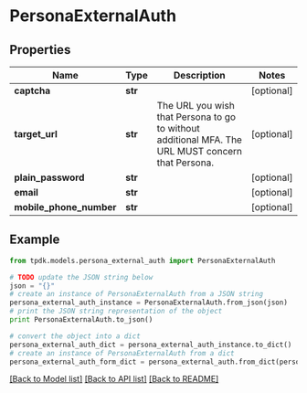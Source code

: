 # PersonaExternalAuth



## Properties

Name | Type | Description | Notes
------------ | ------------- | ------------- | -------------
**captcha** | **str** |  | [optional] 
**target_url** | **str** | The URL you wish that Persona to go to without additional MFA. The URL MUST concern that Persona. | [optional] 
**plain_password** | **str** |  | [optional] 
**email** | **str** |  | [optional] 
**mobile_phone_number** | **str** |  | [optional] 

## Example

```python
from tpdk.models.persona_external_auth import PersonaExternalAuth

# TODO update the JSON string below
json = "{}"
# create an instance of PersonaExternalAuth from a JSON string
persona_external_auth_instance = PersonaExternalAuth.from_json(json)
# print the JSON string representation of the object
print PersonaExternalAuth.to_json()

# convert the object into a dict
persona_external_auth_dict = persona_external_auth_instance.to_dict()
# create an instance of PersonaExternalAuth from a dict
persona_external_auth_form_dict = persona_external_auth.from_dict(persona_external_auth_dict)
```
[[Back to Model list]](../README.md#documentation-for-models) [[Back to API list]](../README.md#documentation-for-api-endpoints) [[Back to README]](../README.md)


